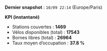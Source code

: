 **Dernier snapshot** : `10/09 22:14` (Europe/Paris)

**KPI (instantané)**

- Stations couvertes : **1469**
- Vélos disponibles (total) : **17543**
- Bornes libres (total) : **26964**
- Taux moyen d’occupation : **37.8 %**
